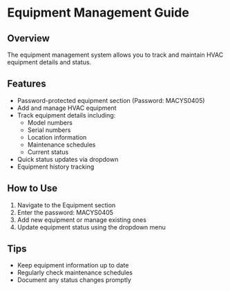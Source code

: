 # Equipment Management Guide

## Overview
The equipment management system allows you to track and maintain HVAC equipment details and status.

## Features
- Password-protected equipment section (Password: MACYS0405)
- Add and manage HVAC equipment
- Track equipment details including:
  - Model numbers
  - Serial numbers
  - Location information
  - Maintenance schedules
  - Current status
- Quick status updates via dropdown
- Equipment history tracking

## How to Use
1. Navigate to the Equipment section
2. Enter the password: MACYS0405
3. Add new equipment or manage existing ones
4. Update equipment status using the dropdown menu

## Tips
- Keep equipment information up to date
- Regularly check maintenance schedules
- Document any status changes promptly